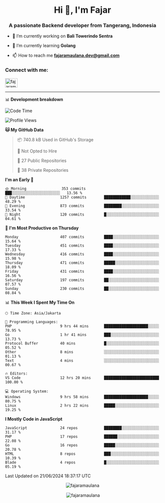 <h1 align="center">Hi 👋, I'm Fajar</h1>
<h3 align="center">A passionate Backend developer from Tangerang, Indonesia</h3>

<!-- <p align="left"> <img src="https://komarev.com/ghpvc/?username=fajaramaulana&label=Profile%20views&color=0e75b6&style=flat" alt="fajaramaulana" /> </p> -->

- 🔭 I’m currently working on **Bali Towerindo Sentra**

- 🌱 I’m currently learning **Golang**

- 📫 How to reach me **fajaramaulana.dev@gmail.com**

<h3 align="left">Connect with me:</h3>
<p align="left">
<a href="https://linkedin.com/in/fajar-agus-maulana-73533a180/" target="blank"><img align="center" src="https://raw.githubusercontent.com/rahuldkjain/github-profile-readme-generator/master/src/images/icons/Social/linked-in-alt.svg" alt="fajaramaulana" height="30" width="40" /></a>
</p>

-------

📊 **Development breakdown**
<!--START_SECTION:waka-->
![Code Time](http://img.shields.io/badge/Code%20Time-2%2C013%20hrs%2042%20mins-blue)

![Profile Views](http://img.shields.io/badge/Profile%20Views-0-blue)

**🐱 My GitHub Data** 

> 📦 740.8 kB Used in GitHub's Storage 
 > 
> 🚫 Not Opted to Hire
 > 
> 📜 27 Public Repositories 
 > 
> 🔑 38 Private Repositories 
 > 
**I'm an Early 🐤** 

```text
🌞 Morning                353 commits         ███░░░░░░░░░░░░░░░░░░░░░░   13.56 % 
🌆 Daytime                1257 commits        ████████████░░░░░░░░░░░░░   48.29 % 
🌃 Evening                873 commits         ████████░░░░░░░░░░░░░░░░░   33.54 % 
🌙 Night                  120 commits         █░░░░░░░░░░░░░░░░░░░░░░░░   04.61 % 
```
📅 **I'm Most Productive on Thursday** 

```text
Monday                   407 commits         ████░░░░░░░░░░░░░░░░░░░░░   15.64 % 
Tuesday                  451 commits         ████░░░░░░░░░░░░░░░░░░░░░   17.33 % 
Wednesday                416 commits         ████░░░░░░░░░░░░░░░░░░░░░   15.98 % 
Thursday                 471 commits         █████░░░░░░░░░░░░░░░░░░░░   18.09 % 
Friday                   431 commits         ████░░░░░░░░░░░░░░░░░░░░░   16.56 % 
Saturday                 197 commits         ██░░░░░░░░░░░░░░░░░░░░░░░   07.57 % 
Sunday                   230 commits         ██░░░░░░░░░░░░░░░░░░░░░░░   08.84 % 
```


📊 **This Week I Spent My Time On** 

```text
🕑︎ Time Zone: Asia/Jakarta

💬 Programming Languages: 
PHP                      9 hrs 44 mins       ████████████████████░░░░░   78.95 % 
Go                       1 hr 41 mins        ███░░░░░░░░░░░░░░░░░░░░░░   13.73 % 
Protocol Buffer          40 mins             █░░░░░░░░░░░░░░░░░░░░░░░░   05.52 % 
Other                    8 mins              ░░░░░░░░░░░░░░░░░░░░░░░░░   01.13 % 
Text                     4 mins              ░░░░░░░░░░░░░░░░░░░░░░░░░   00.67 % 

🔥 Editors: 
VS Code                  12 hrs 20 mins      █████████████████████████   100.00 % 

💻 Operating System: 
Windows                  9 hrs 58 mins       ████████████████████░░░░░   80.75 % 
Linux                    2 hrs 22 mins       █████░░░░░░░░░░░░░░░░░░░░   19.25 % 
```

**I Mostly Code in JavaScript** 

```text
JavaScript               24 repos            ████████░░░░░░░░░░░░░░░░░   31.17 % 
PHP                      17 repos            ██████░░░░░░░░░░░░░░░░░░░   22.08 % 
Go                       16 repos            █████░░░░░░░░░░░░░░░░░░░░   20.78 % 
HTML                     8 repos             ███░░░░░░░░░░░░░░░░░░░░░░   10.39 % 
Blade                    4 repos             █░░░░░░░░░░░░░░░░░░░░░░░░   05.19 % 
```




 Last Updated on 21/06/2024 18:37:17 UTC
<!--END_SECTION:waka-->
<p align="center"><img align="center" src="https://github-readme-stats.vercel.app/api/top-langs?username=fajaramaulana&show_icons=true&locale=en&layout=compact" alt="fajaramaulana" /></p>

<p align="center">&nbsp;<img align="center" src="https://github-readme-stats.vercel.app/api?username=fajaramaulana&show_icons=true&locale=en" alt="fajaramaulana" /></p>
